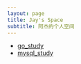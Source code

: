 ```yaml
---
layout: page
title: Jay's Space
subtitle: 阿杰的个人空间
---
```



- [go_study](./go_study/index.md)
- [mysql_study](./mysql_study/index.md)